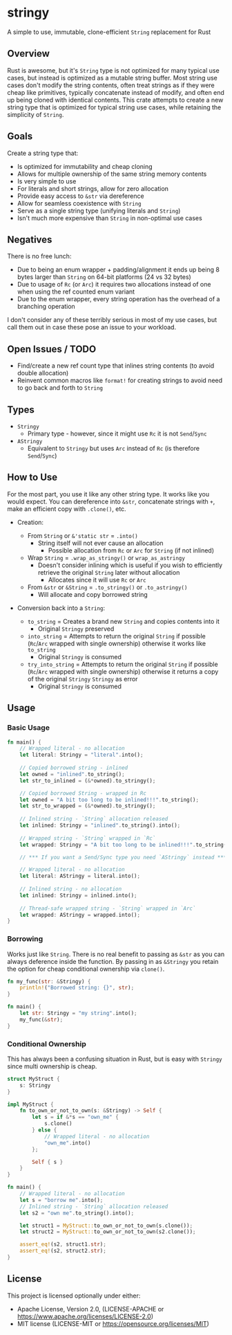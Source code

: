 # stringy

A simple to use, immutable, clone-efficient `String` replacement for Rust

## Overview

Rust is awesome, but it's `String` type is not optimized for many typical use
cases, but instead is optimized as a  mutable string buffer. Most string use 
cases don't modify the string contents, often treat strings as if they were cheap 
like primitives, typically concatenate instead of modify, and often end up 
being cloned with identical contents. This crate attempts to create a new string 
type that is optimized for typical string use cases, while retaining the 
simplicity of `String`.

## Goals

Create a string type that:

* Is optimized for immutability and cheap cloning
* Allows for multiple ownership of the same string memory contents
* Is very simple to use
* For literals and short strings, allow for zero allocation
* Provide easy access to `&str` via dereference
* Allow for seamless coexistence with `String`
* Serve as a single string type (unifying literals and `String`)
* Isn't much more expensive than `String` in non-optimal use cases

## Negatives

There is no free lunch:

* Due to being an enum wrapper + padding/alignment it ends up being 8 bytes
  larger than `String` on 64-bit platforms (24 vs 32 bytes)
* Due to usage of `Rc` (or `Arc`) it requires two allocations instead of one
  when using the ref counted enum variant
* Due to the enum wrapper, every string operation has the overhead of a
  branching operation

I don't consider any of these terribly serious in most of my use cases, but
call them out in case these pose an issue to your workload.

## Open Issues / TODO

* Find/create a new ref count type that inlines string contents (to avoid
  double allocation)
* Reinvent common macros like `format!` for creating strings to avoid need to go 
  back and forth to `String`

## Types

* `Stringy`
    * Primary type - however, since it might use `Rc` it is not `Send`/`Sync`
* `AStringy`
    * Equivalent to `Stringy` but uses `Arc` instead of `Rc` (is therefore `Send`/`Sync`)

## How to Use

For the most part, you use it like any other string type. It works like you 
would expect. You can dereference into `&str`, concatenate strings with `+`, 
make an efficient copy with `.clone()`, etc.

* Creation:
    * From `String` or `&'static str` = `.into()`
        * String itself will not ever cause an allocation
            * Possible allocation from `Rc` or `Arc` for `String` (if not 
              inlined)
    * Wrap `String` = `.wrap_as_stringy()` or `wrap_as_astringy`
        * Doesn't consider inlining which is useful if you wish to efficiently 
          retrieve the original `String` later without allocation
            * Allocates since it will use `Rc` or `Arc`
    * From `&str` or `&String` = `.to_stringy()` or `.to_astringy()`
        * Will allocate and copy borrowed string


* Conversion back into a `String`:
    * `to_string` = Creates a brand new `String` and copies contents into it
        * Original `Stringy` preserved
    * `into_string` = Attempts to return the original `String` if possible 
    (`Rc`/`Arc` wrapped with single ownership) otherwise it works like 
      `to_string` 
        * Original `Stringy` is consumed 
    * `try_into_string` = Attempts to return the original `String` if possible 
      (`Rc`/`Arc` wrapped with single ownership) otherwise it returns a copy of 
      the original `Stringy` 
      `Stringy` as error
        * Original `Stringy` is consumed  

## Usage

### Basic Usage

```rust
fn main() {
    // Wrapped literal - no allocation
    let literal: Stringy = "literal".into();
    
    // Copied borrowed string - inlined
    let owned = "inlined".to_string();
    let str_to_inlined = (&*owned).to_stringy();

    // Copied borrowed String - wrapped in Rc
    let owned = "A bit too long to be inlined!!!".to_string();
    let str_to_wrapped = (&*owned).to_stringy();
    
    // Inlined string - `String` allocation released
    let inlined: Stringy = "inlined".to_string().into();
    
    // Wrapped string - `String` wrapped in `Rc`
    let wrapped: Stringy = "A bit too long to be inlined!!!".to_string().into();

    // *** If you want a Send/Sync type you need `AStringy` instead ***

    // Wrapped literal - no allocation
    let literal: AStringy = literal.into();
    
    // Inlined string - no allocation
    let inlined: Stringy = inlined.into();
    
    // Thread-safe wrapped string - `String` wrapped in `Arc`
    let wrapped: AStringy = wrapped.into();
}
```

### Borrowing

Works just like `String`. There is no real benefit to passing as `&str` as 
you can always deference inside the function. By passing in as `&Stringy` 
you retain the option for cheap conditional ownership via `clone()`.

```rust
fn my_func(str: &Stringy) {
    println!("Borrowed string: {}", str);
}

fn main() {
    let str: Stringy = "my string".into();
    my_func(&str);
}
```

### Conditional Ownership

This has always been a confusing situation in Rust, but is easy with `Stringy` 
since multi ownership is cheap.

```rust
struct MyStruct {
    s: Stringy
}

impl MyStruct {
    fn to_own_or_not_to_own(s: &Stringy) -> Self {
        let s = if &*s == "own_me" {
            s.clone()
        } else {
            // Wrapped literal - no allocation
            "own_me".into()
        };

        Self { s }
    }
}

fn main() {
    // Wrapped literal - no allocation
    let s = "borrow me".into();
    // Inlined string - `String` allocation released
    let s2 = "own me".to_string().into();

    let struct1 = MyStruct::to_own_or_not_to_own(s.clone());
    let struct2 = MyStruct::to_own_or_not_to_own(s2.clone());

    assert_eq!(s2, struct1.str);
    assert_eq!(s2, struct2.str);
}
```

## License

This project is licensed optionally under either:

* Apache License, Version 2.0, (LICENSE-APACHE
  or https://www.apache.org/licenses/LICENSE-2.0)
* MIT license (LICENSE-MIT or https://opensource.org/licenses/MIT)
